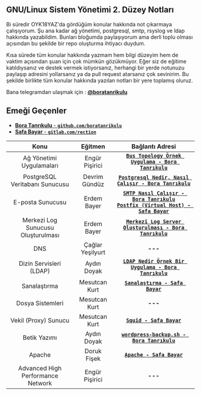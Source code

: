 ## GNU/Linux Sistem Yönetimi 2. Düzey Notları

Bi süredir OYK18YAZ'da gördüğüm konular hakkında not çıkarmaya çalışıyorum. Şu ana kadar ağ yönetimi, postgresql, smtp, rsyslog ve ldap hakkında yazabildim. Bunları bloğumda paylaşıyorum ama derli toplu olması açısından bu şekilde bir repo oluşturma ihtiyacı duydum.

Kısa sürede tüm konular hakkında yazmam hem bilgi düzeyim hem de vaktim açısından şuan için çok mümkün gözükmüyor. Eğer siz de eğitime katıldıysanız ve destek vermek istiyorsanız, herhangi bir yerde notunuzu paylaşıp adresini yollarsanız ya da pull request atarsanız çok sevinirim. Bu şekilde birlikte tüm konular hakkında yazılan notları bir yere toplamış oluruz.

Bana telegramdan ulaşmak için : [**@boratanrikulu**](https://t.me/boratanrikulu)

## Emeği Geçenler

- [**Bora Tanrıkulu** - **`github.com/boratanrikulu`**](https://github.com/boratanrikulu/) 
- [**Safa Bayar** - **`gitlab.com/rection`**](https://gitlab.com/rection/)

| Konu | Eğitmen | Bağlantı Adresi |
|:----:|:-------:|:---------------:|
| Ağ Yönetimi Uygulamaları | Engür Pişirici | [**`Bus Topology Örnek Uygulama - Bora Tanrıkulu`**](https://boratanrikulu.dev/bus-topology-ornek-uygulama/) |
| PostgreSQL Veritabanı Sunucusu | Devrim Gündüz | [**`Postgresql Nedir, Nasıl Çalışır - Bora Tanrıkulu`**](https://boratanrikulu.dev/postgresql-nedir-nasil-calisir/) |
| E-posta Sunucusu | Erdem Bayer | [**`SMTP Nasıl Çalışır - Bora Tanrıkulu`**](https://boratanrikulu.dev/smtp-nasil-calisir-ve-postfix-kurulumu/)<br>[**`Postfix (Virtual Host) - Safa Bayar`**](katkida-bulunanlar/safa-bayar/postfix_ekleme/) |
| Merkezi Log Sunucusu Oluşturulması | Erdem Bayer | [**`Merkezi Log Server Oluşturulması - Bora Tanrıkulu`**](https://boratanrikulu.dev/merkezi-log-server-olusturulmasi/) |
| DNS | Çağlar Yeşilyurt | **---** |
| Dizin Servisleri (LDAP) | Aydın Doyak | [**`LDAP Nedir Örnek Bir Uygulama - Bora Tanrıkulu`**](https://boratanrikulu.dev/ldap-nedir-ornek-bir-uygulama/) |
| Sanalaştırma | Mesutcan Kurt | [**`Sanalaştırma - Safa Bayar`**](katkida-bulunanlar/safa-bayar/sanallastırma/) |
| Dosya Sistemleri | Mesutcan Kurt | **---** |
| Vekil (Proxy) Sunucu | Mesutcan Kurt | [**`Squid - Safa Bayar`**](katkida-bulunanlar/safa-bayar/squid/) |
| Betik Yazımı | Aydın Doyak | [**`wordpress-backup.sh - Bora Tanrıkulu`**](https://github.com/boratanrikulu/wordpress-backup.sh/blob/master/wordpress_backup.sh) |
| Apache | Doruk Fişek | [**`Apache - Safa Bayar`**](katkida-bulunanlar/safa-bayar/apache/) |
| Advanced High Performance Network | Engür Pişirici | **---** |
